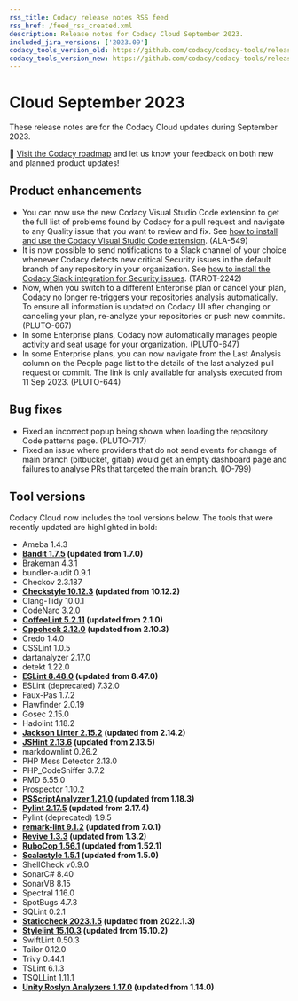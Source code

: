 ```yaml
---
rss_title: Codacy release notes RSS feed
rss_href: /feed_rss_created.xml
description: Release notes for Codacy Cloud September 2023.
included_jira_versions: ['2023.09']
codacy_tools_version_old: https://github.com/codacy/codacy-tools/releases/tag/7.8.2
codacy_tools_version_new: https://github.com/codacy/codacy-tools/releases/tag/7.10.32
---
```


# Cloud September 2023

These release notes are for the Codacy Cloud updates during September 2023.

📢 [Visit the Codacy roadmap](https://roadmap.codacy.com) and <span class="skip-vale">let us know</span> your feedback on both new and planned product updates!

<!--TODO Check these issues manually

Jira issues without release notes

Bugs and other issues:
-   https://codacy.atlassian.net/browse/TAROT-2322

Jira issues with disabled release notes

Epics:
-   https://codacy.atlassian.net/browse/ALA-573
Bugs and other issues:
-   https://codacy.atlassian.net/browse/TS-498
-   https://codacy.atlassian.net/browse/TS-92
-   https://codacy.atlassian.net/browse/PLUTO-745
-   https://codacy.atlassian.net/browse/PLUTO-743
-   https://codacy.atlassian.net/browse/PLUTO-727
-   https://codacy.atlassian.net/browse/IO-798
-   https://codacy.atlassian.net/browse/IO-788
-   https://codacy.atlassian.net/browse/IO-783
-   https://codacy.atlassian.net/browse/IO-758
-   https://codacy.atlassian.net/browse/IO-756
-   https://codacy.atlassian.net/browse/IO-732
-   https://codacy.atlassian.net/browse/IO-529
-->

## Product enhancements

-   You can now use the new Codacy Visual Studio Code extension to get the full list of problems found by Codacy for a pull request and navigate to any Quality issue that you want to review and fix. See [how to install and use the Codacy Visual Studio Code extension](../../getting-started/integrating-codacy-with-visual-studio-code.md). (ALA-549)
-   It is now possible to send notifications to a Slack channel of your choice whenever Codacy detects new critical Security issues in the default branch of any repository in your organization. See [how to install the Codacy Slack integration for Security issues](../../organizations/integrations/slack-integration.md). (TAROT-2242)
-   Now, when you switch to a different Enterprise plan or cancel your plan, Codacy no longer re-triggers your repositories analysis automatically. To ensure all information is updated on Codacy UI after changing or canceling your plan, re-analyze your repositories or push new commits. (PLUTO-667)
-   In some Enterprise plans, Codacy now automatically manages people activity and seat usage for your organization. (PLUTO-647)
-   In some Enterprise plans, you can now navigate from the Last Analysis column on the People page list to the details of the last analyzed pull request or commit. The link is only available for analysis executed from 11 Sep 2023. (PLUTO-644)

## Bug fixes

-   Fixed an incorrect popup being shown when loading the repository Code patterns page. (PLUTO-717)
-   Fixed an issue where providers that do not send events for change of main branch (bitbucket, gitlab) would get an empty dashboard page and failures to analyse PRs that targeted the main branch. (IO-799)

## Tool versions

Codacy Cloud now includes the tool versions below. The tools that were recently updated are highlighted in bold:

-   Ameba 1.4.3
-   **[Bandit 1.7.5](https://github.com/PyCQA/bandit/releases/tag/1.7.5) (updated from 1.7.0)**
-   Brakeman 4.3.1
-   bundler-audit 0.9.1
-   Checkov 2.3.187
-   **[Checkstyle 10.12.3](https://checkstyle.sourceforge.io/releasenotes.html#Release_10.12.3) (updated from 10.12.2)**
-   Clang-Tidy 10.0.1
-   CodeNarc 3.2.0
-   **[CoffeeLint 5.2.11](https://github.com/coffeelint/coffeelint/releases/tag/v5.2.11) (updated from 2.1.0)**
-   **[Cppcheck 2.12.0](https://github.com/danmar/cppcheck/releases/tag/2.12.0) (updated from 2.10.3)**
-   Credo 1.4.0
-   CSSLint 1.0.5
-   dartanalyzer 2.17.0
-   detekt 1.22.0
-   **[ESLint 8.48.0](https://github.com/eslint/eslint/releases/tag/v8.48.0) (updated from 8.47.0)**
-   ESLint (deprecated) 7.32.0
-   Faux-Pas 1.7.2
-   Flawfinder 2.0.19
-   Gosec 2.15.0
-   Hadolint 1.18.2
-   **[Jackson Linter 2.15.2](https://github.com/FasterXML/jackson/wiki/Jackson-Release-2.15.2) (updated from 2.14.2)**
-   **[JSHint 2.13.6](https://github.com/jshint/jshint/releases/tag/2.13.6) (updated from 2.13.5)**
-   markdownlint 0.26.2
-   PHP Mess Detector 2.13.0
-   PHP_CodeSniffer 3.7.2
-   PMD 6.55.0
-   Prospector 1.10.2
-   **[PSScriptAnalyzer 1.21.0](https://github.com/PowerShell/PSScriptAnalyzer/releases/tag/1.21.0) (updated from 1.18.3)**
-   **[Pylint 2.17.5](https://github.com/pylint-dev/pylint/releases/tag/v2.17.5) (updated from 2.17.4)**
-   Pylint (deprecated) 1.9.5
-   **[remark-lint 9.1.2](https://github.com/remarkjs/remark-lint/releases/tag/9.1.2) (updated from 7.0.1)**
-   **[Revive 1.3.3](https://github.com/mgechev/revive/releases/tag/v1.3.3) (updated from 1.3.2)**
-   **[RuboCop 1.56.1](https://github.com/rubocop/rubocop/releases/tag/v1.56.1) (updated from 1.52.1)**
-   **[Scalastyle 1.5.1](https://github.com/beautiful-scala/scalastyle/releases/tag/v1.5.1) (updated from 1.5.0)**
-   ShellCheck v0.9.0
-   SonarC# 8.40
-   SonarVB 8.15
-   Spectral 1.16.0
-   SpotBugs 4.7.3
-   SQLint 0.2.1
-   **[Staticcheck 2023.1.5](https://staticcheck.io/changes/2023.1/#2023.1.5) (updated from 2022.1.3)**
-   **[Stylelint 15.10.3](https://github.com/stylelint/stylelint/releases/tag/15.10.3) (updated from 15.10.2)**
-   SwiftLint 0.50.3
-   Tailor 0.12.0
-   Trivy 0.44.1
-   TSLint 6.1.3
-   TSQLLint 1.11.1
-   **[Unity Roslyn Analyzers 1.17.0](https://github.com/microsoft/Microsoft.Unity.Analyzers/releases/tag/1.17.0) (updated from 1.14.0)**
